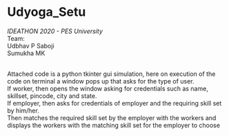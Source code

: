 # Udyoga_Setu
<em>IDEATHON 2020 - PES University</em> <br>
Team:<br>Udbhav P Saboji <br>
Sumukha MK <br><br>

Attached code is a python tkinter gui simulation, here on execution of the code on terminal a window pops up that asks for the type of user. <br>
If worker, then opens the window asking for credentials such as name, skillset, pincode, city and state.<br>
If employer, then asks for credentials of employer and the requiring skill set by him/her.<br>
Then matches the required skill set by the employer with the workers and displays the workers with the matching skill set for the employer to choose
